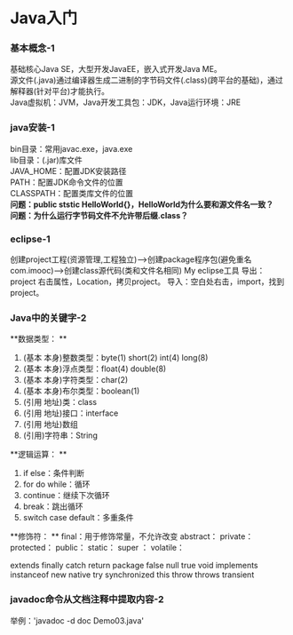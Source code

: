 # Java入门
### 基本概念-1
基础核心Java SE，大型开发JavaEE，嵌入式开发Java ME。  
源文件(.java)通过编译器生成二进制的字节码文件(.class)(跨平台的基础)，通过解释器(针对平台)才能执行。  
Java虚拟机：JVM，Java开发工具包：JDK，Java运行环境：JRE  
### java安装-1
bin目录：常用javac.exe，java.exe  
lib目录：(.jar)库文件  
JAVA_HOME：配置JDK安装路径  
PATH：配置JDK命令文件的位置  
CLASSPATH：配置类库文件的位置  
**问题：public ststic HelloWorld{}，HelloWorld为什么要和源文件名一致？**  
**问题：为什么运行字节码文件不允许带后缀.class？**  
### eclipse-1
创建project工程(资源管理,工程独立)-->创建package程序包(避免重名com.imooc)-->创建class源代码(类和文件名相同)
My eclipse工具
导出：project 右击属性，Location，拷贝project。
导入：空白处右击，import，找到project。

### Java中的关键字-2

**数据类型：  **
1. (基本 本身)整数类型：byte(1) short(2) int(4) long(8)
2. (基本 本身)浮点类型：float(4) double(8)    
3. (基本 本身)字符类型：char(2)
4. (基本 本身)布尔类型：boolean(1)
5. (引用 地址)类：class
6. (引用 地址)接口：interface
7. (引用 地址)数组
8. (引用)字符串：String

**逻辑运算：  **

1. if else：条件判断
2. for do while：循环
3. continue：继续下次循环
4. break：跳出循环
5. switch case default：多重条件
          
**修饰符：  **
final：用于修饰常量，不允许改变
abstract：
private：
protected：
public：
static：
super ：
volatile：

extends finally catch return package false null true void implements instanceof  new native try synchronized this throw throws transient

### javadoc命令从文档注释中提取内容-2
举例：'javadoc -d doc Demo03.java'
